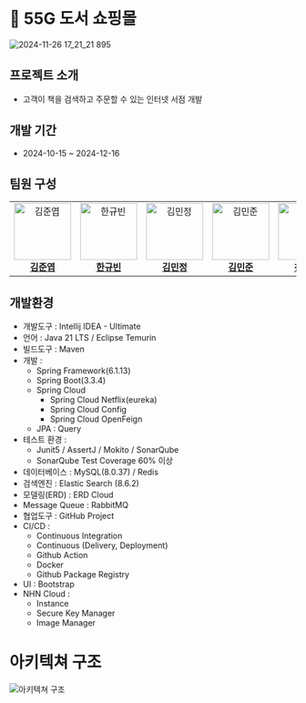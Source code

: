 # 📖 55G 도서 쇼핑몰
![2024-11-26 17_21_21 895](https://github.com/user-attachments/assets/1e4933e0-1b56-43c7-983c-42fb3d172838)

## 프로젝트 소개
- 고객이 책을 검색하고 주문할 수 있는 인터넷 서점 개발

 ## 개발 기간
 - 2024-10-15 ~ 2024-12-16

## 팀원 구성
<table>
  <tr>
    <td align="center">
      <img src="https://github.com/FlowerfulFort.png" width="100" height="100" alt="김준엽"/><br>
      <a href="https://github.com/FlowerfulFort"><b>김준엽</b></a>
    </td>
    <td align="center">
      <img src="https://github.com/Gyubin-Han.png" width="100" height="100" alt="한규빈"/><br>
      <a href="https://github.com/Gyubin-Han"><b>한규빈</b></a>
    </td>
    <td align="center">
      <img src="https://github.com/Minjeong63.png" width="100" height="100" alt="김민정"/><br>
      <a href="https://github.com/Minjeong63"><b>김민정</b></a>
    </td>
    <td align="center">
      <img src="https://github.com/desworld.png" width="100" height="100" alt="김민준"/><br>
      <a href="https://github.com/desworld"><b>김민준</b></a>
    </td>
    <td align="center">
      <img src="https://github.com/bobo1006.png" width="100" height="100" alt="천보성"/><br>
      <a href="https://github.com/bobo1006"><b>천보성</b></a>
    </td>
    <td align="center">
      <img src="https://github.com/Jung-won-seok.png" width="100" height="100" alt="정원석"/><br>
      <a href="https://github.com/Jung-won-seok"><b>정원석</b></a>
    </td>
    <td align="center">
      <img src="https://github.com/DooYoungHo.png" width="100" height="100" alt="두영호"/><br>
      <a href="https://github.com/DooYoungHo"><b>두영호</b></a>
    </td>
  </tr>
</table>

## 개발환경
- 개발도구 : Intellij IDEA - Ultimate
- 언어 : Java 21 LTS / Eclipse Temurin
- 빌드도구 : Maven
- 개발 :
  - Spring Framework(6.1.13)
  - Spring Boot(3.3.4)
  - Spring Cloud
    - Spring Cloud Netflix(eureka)
    - Spring Cloud Config
    - Spring Cloud OpenFeign
  - JPA : Query
- 테스트 환경 :
  - Junit5 / AssertJ / Mokito / SonarQube
  - SonarQube Test Coverage 60% 이상
- 데이터베이스 : MySQL(8.0.37) / Redis
- 검색엔진 : Elastic Search (8.6.2)
- 모델링(ERD) : ERD Cloud
- Message Queue : RabbitMQ
- 협업도구 : GitHub Project
- CI/CD :
  - Continuous Integration
  - Continuous (Delivery, Deployment)
   - Github Action
   - Docker
   - Github Package Registry
- UI : Bootstrap
- NHN Cloud :
  - Instance
  - Secure Key Manager
  - Image Manager    



# 아키텍쳐 구조
![아키텍쳐 구조](https://drive.google.com/file/d/1r3Pi-KXVvzenMuH6Ql2aDHUK8E3-8wGx/view)

